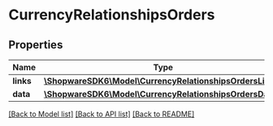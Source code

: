 # CurrencyRelationshipsOrders

## Properties
Name | Type | Description | Notes
------------ | ------------- | ------------- | -------------
**links** | [**\ShopwareSDK6\Model\CurrencyRelationshipsOrdersLinks**](CurrencyRelationshipsOrdersLinks.md) |  | [optional] 
**data** | [**\ShopwareSDK6\Model\CurrencyRelationshipsOrdersData[]**](CurrencyRelationshipsOrdersData.md) |  | [optional] 

[[Back to Model list]](../../README.md#documentation-for-models) [[Back to API list]](../../README.md#documentation-for-api-endpoints) [[Back to README]](../../README.md)

